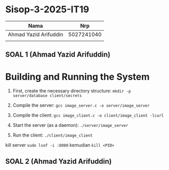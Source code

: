 # Sisop-3-2025-IT19


| Nama                     | Nrp        |
| ------------------------ | ---------- |
| Ahmad Yazid Arifuddin    | 5027241040 |
|                          |            |

## SOAL 1 (Ahmad Yazid Arifuddin)
 
# Building and Running the System
1. First, create the necessary directory structure:
`mkdir -p server/database client/secrets`

2. Compile the server:
`gcc image_server.c -o server/image_server`

3. Compile the client:
`gcc image_client.c -o client/image_client -lcurl`

4. Start the server (as a daemon):
`./server/image_server`

5. Run the client:
`./client/image_client`

kill server
`sudo lsof -i :8080`
kemudian 
`kill <PID>`

## SOAL 2 (Ahmad Yazid Arifuddin)
